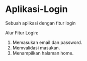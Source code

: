 # Aplikasi-Login
Sebuah aplikasi dengan fitur login

Alur Fitur Login:
1. Memasukan email dan password.
2. Memvalidasi masukan.
3. Menampilkan halaman home.
